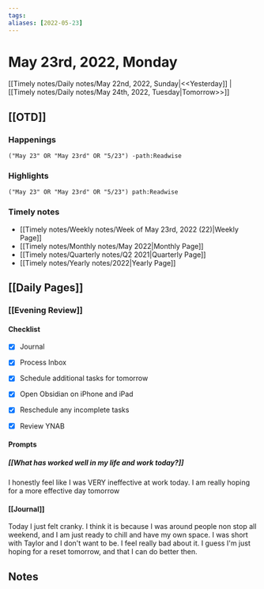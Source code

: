 ```yaml
---
tags:
aliases: [2022-05-23]
---
```


# May 23rd, 2022, Monday

[[Timely notes/Daily notes/May 22nd, 2022, Sunday|<<Yesterday]] | [[Timely notes/Daily notes/May 24th, 2022, Tuesday|Tomorrow>>]]

## [[OTD]]

### Happenings

```query
("May 23" OR "May 23rd" OR "5/23") -path:Readwise
```

### Highlights

```query
("May 23" OR "May 23rd" OR "5/23") path:Readwise
```

### Timely notes
- [[Timely notes/Weekly notes/Week of May 23rd, 2022 (22)|Weekly Page]]
- [[Timely notes/Monthly notes/May 2022|Monthly Page]]
- [[Timely notes/Quarterly notes/Q2 2021|Quarterly Page]]
- [[Timely notes/Yearly notes/2022|Yearly Page]]

## [[Daily Pages]]

### [[Evening Review]]

#### Checklist

- [x] Journal
- [x] Process Inbox
- [x] Schedule additional tasks for tomorrow
- [x] Open Obsidian on iPhone and iPad
- [x] Reschedule any incomplete tasks
- [x] Review YNAB


#### Prompts

##### [[What has worked well in my life and work today?]]

I honestly feel like I was VERY ineffective at work today. I am really hoping for a more effective day tomorrow

#### [[Journal]]

Today I just felt cranky. I think it is because I was around people non stop all weekend, and I am just ready to chill and have my own space. I was short with Taylor and I don't want to be. I feel really bad about it. I guess I'm just hoping for a reset tomorrow, and that I can do better then.

## Notes
